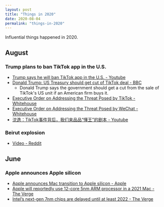 ```yaml
---
layout: post
title: "Things in 2020"
date: 2020-08-04
permalink: "things-in-2020"
---
```

Influential things happened in 2020.

## August

### Trump plans to ban TikTok app in the U.S.

- [Trump says he will ban TikTok app in the U.S. - Youtube](https://www.youtube.com/watch?v=FY5_NmQ7WPQ)
- [Donald Trump: US Treasury should get cut of TikTok deal - BBC](https://www.bbc.com/news/business-53633315)
    - Donald Trump says the government should get a cut from the sale of TikTok's US unit if an American firm buys it.
- [Executive Order on Addressing the Threat Posed by TikTok - Whitehouse](https://www.whitehouse.gov/presidential-actions/executive-order-addressing-threat-posed-tiktok/)
- [Executive Order on Addressing the Threat Posed by WeChat - Whitehouse](https://www.whitehouse.gov/presidential-actions/executive-order-addressing-threat-posed-wechat/)
- [沈逸：TikTok事件背后，我们来品品“懂王”的剧本 - Youtube](https://www.youtube.com/watch?v=UXTBauIsUic&t=65s)

### Beirut explosion

- [Video - Reddit](https://www.reddit.com/r/PublicFreakout/comments/i3lzc3/better_shot_of_the_beirut_explosion/)

## June

### Apple announces Apple silicon

- [Apple announces Mac transition to Apple silicon - Apple](https://nr.apple.com/d2O2Y718J3)
- [Apple will reportedly use 12-core 5nm ARM processor in a 2021 Mac - The Verge](https://www.theverge.com/2020/4/23/21232441/apple-arm-mac-2020-5nm-processor-12-cores)
- [Intel’s next-gen 7nm chips are delayed until at least 2022 - The Verge](https://www.theverge.com/circuitbreaker/2020/7/23/21336356/intel-7nm-chips-next-gen-delay-q2-2020-earnings-amd-10nm-tiger-lake-desktop-laptop-cpu)